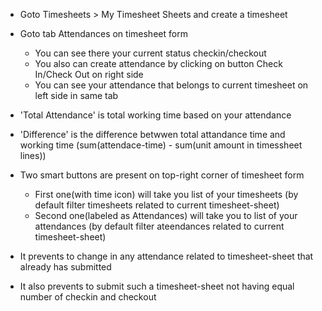 - Goto Timesheets \> My Timesheet Sheets and create a timesheet

- Goto tab Attendances on timesheet form  
  - You can see there your current status checkin/checkout
  - You also can create attendance by clicking on button Check In/Check
    Out on right side
  - You can see your attendance that belongs to current timesheet on
    left side in same tab

- 'Total Attendance' is total working time based on your attendance

- 'Difference' is the difference betwwen total attandance time and
  working time (sum(attendace-time) - sum(unit amount in timessheet
  lines))

- Two smart buttons are present on top-right corner of timesheet form  
  - First one(with time icon) will take you list of your timesheets (by
    default filter timesheets related to current timesheet-sheet)
  - Second one(labeled as Attendances) will take you to list of your
    attendances (by default filter ateendances related to current
    timesheet-sheet)

- It prevents to change in any attendance related to timesheet-sheet
  that already has submitted

- It also prevents to submit such a timesheet-sheet not having equal
  number of checkin and checkout
